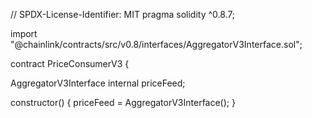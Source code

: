 // SPDX-License-Identifier: MIT
pragma solidity ^0.8.7;

import "@chainlink/contracts/src/v0.8/interfaces/AggregatorV3Interface.sol";

contract PriceConsumerV3 {

AggregatorV3Interface internal priceFeed;

constructor() {
priceFeed =
AggregatorV3Interface();
}
